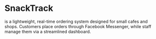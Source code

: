 # SnackTrack
is a lightweight, real-time ordering system designed for small cafes and shops. Customers place orders through Facebook Messenger, while staff manage them via a streamlined dashboard. 
